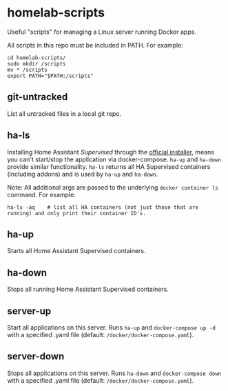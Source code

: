 # homelab-scripts
Useful "scripts" for managing a Linux server running Docker apps.

All scripts in this repo must be included in PATH. For example:
```
cd homelab-scripts/
sudo mkdir /scripts
mv * /scripts
export PATH="$PATH:/scripts"
```

## git-untracked
List all untracked files in a local git repo.

## ha-ls
Installing Home Assistant *Supervised* through the [official installer](https://github.com/home-assistant/supervised-installer), means you can't start/stop the application via docker-compose. `ha-up` and `ha-down` provide similar functionality. `ha-ls` returns all HA Supervised containers (including addons) and is used by `ha-up` and `ha-down`.

Note: All additional args are passed to the underlying `docker container ls` command. For example:

```
ha-ls -aq    # list all HA containers (not just those that are running) and only print their container ID's.
```

## ha-up
Starts all Home Assistant Supervised containers. 

## ha-down
Stops all running Home Assistant Supervised containers.

## server-up
Start all applications on this server. Runs `ha-up` and `docker-compose up -d` with a specified .yaml file (default: `/docker/docker-compose.yaml`).

## server-down
Stops all applications on this server. Runs `ha-down` and `docker-compose down` with a specified .yaml file (default: `/docker/docker-compose.yaml`).
